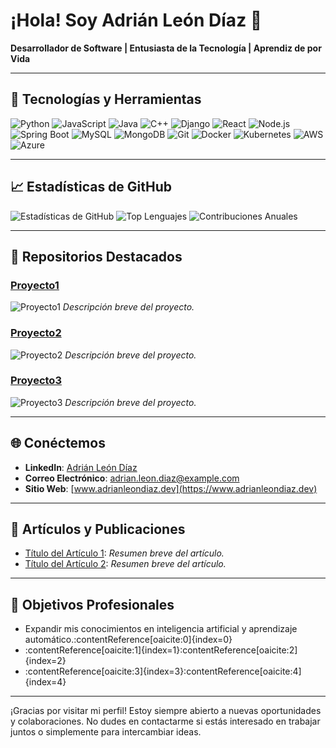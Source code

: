 # ¡Hola! Soy Adrián León Díaz 👋


**Desarrollador de Software | Entusiasta de la Tecnología | Aprendiz de por Vida**

---

## 🚀 Tecnologías y Herramientas

![Python](https://img.shields.io/badge/-Python-3776AB?style=flat-square&logo=python)
![JavaScript](https://img.shields.io/badge/-JavaScript-F7DF1E?style=flat-square&logo=javascript)
![Java](https://img.shields.io/badge/-Java-007396?style=flat-square&logo=java)
![C++](https://img.shields.io/badge/-C++-00599C?style=flat-square&logo=cplusplus)
![Django](https://img.shields.io/badge/-Django-092F20?style=flat-square&logo=django)
![React](https://img.shields.io/badge/-React-61DAFB?style=flat-square&logo=react)
![Node.js](https://img.shields.io/badge/-Node.js-339933?style=flat-square&logo=node.js)
![Spring Boot](https://img.shields.io/badge/-Spring%20Boot-6DB33F?style=flat-square&logo=springboot)
![MySQL](https://img.shields.io/badge/-MySQL-4479A1?style=flat-square&logo=mysql)
![MongoDB](https://img.shields.io/badge/-MongoDB-47A248?style=flat-square&logo=mongodb)
![Git](https://img.shields.io/badge/-Git-F05032?style=flat-square&logo=git)
![Docker](https://img.shields.io/badge/-Docker-2496ED?style=flat-square&logo=docker)
![Kubernetes](https://img.shields.io/badge/-Kubernetes-326CE5?style=flat-square&logo=kubernetes)
![AWS](https://img.shields.io/badge/-AWS-FF9900?style=flat-square&logo=amazonaws)
![Azure](https://img.shields.io/badge/-Azure-0089D6?style=flat-square&logo=microsoftazure)

---

## 📈 Estadísticas de GitHub

![Estadísticas de GitHub](https://github-readme-stats.vercel.app/api?username=AdrianLeonDiaz&show_icons=true&count_private=true&hide=prs&theme=radical)
![Top Lenguajes](https://github-readme-stats.vercel.app/api/top-langs/?username=AdrianLeonDiaz&layout=compact&theme=radical)
![Contribuciones Anuales](https://github-readme-streak-stats.herokuapp.com/?user=AdrianLeonDiaz&theme=radical)

---

## 📂 Repositorios Destacados

### [Proyecto1](https://github.com/AdrianLeonDiaz/Proyecto1)

![Proyecto1](URL_DE_IMAGEN_DEL_PROYECTO1)
*Descripción breve del proyecto.*

### [Proyecto2](https://github.com/AdrianLeonDiaz/Proyecto2)

![Proyecto2](URL_DE_IMAGEN_DEL_PROYECTO2)
*Descripción breve del proyecto.*

### [Proyecto3](https://github.com/AdrianLeonDiaz/Proyecto3)

![Proyecto3](URL_DE_IMAGEN_DEL_PROYECTO3)
*Descripción breve del proyecto.*

---

## 🌐 Conéctemos

- **LinkedIn**: [Adrián León Díaz](https://www.linkedin.com/in/adrianleondiaz)
- **Correo Electrónico**: adrian.leon.diaz@example.com
- **Sitio Web**: [www.adrianleondiaz.dev](https://www.adrianleondiaz.dev)

---

## 📝 Artículos y Publicaciones

- [Título del Artículo 1](https://medium.com/@adrianleon/articulo1): *Resumen breve del artículo.*
- [Título del Artículo 2](https://medium.com/@adrianleon/articulo2): *Resumen breve del artículo.*

---

## 🎯 Objetivos Profesionales

- Expandir mis conocimientos en inteligencia artificial y aprendizaje automático.&#8203;:contentReference[oaicite:0]{index=0}
- :contentReference[oaicite:1]{index=1}&#8203;:contentReference[oaicite:2]{index=2}
- :contentReference[oaicite:3]{index=3}&#8203;:contentReference[oaicite:4]{index=4}

---

¡Gracias por visitar mi perfil! Estoy siempre abierto a nuevas oportunidades y colaboraciones. No dudes en contactarme si estás interesado en trabajar juntos o simplemente para intercambiar ideas.
